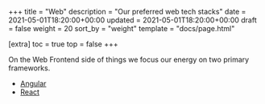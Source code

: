 +++
title = "Web"
description = "Our preferred web tech stacks"
date = 2021-05-01T18:20:00+00:00
updated = 2021-05-01T18:20:00+00:00
draft = false
weight = 20
sort_by = "weight"
template = "docs/page.html"

[extra]
toc = true
top = false
+++

On the Web Frontend side of things we focus our energy on two primary frameworks.

* [Angular][]
* [React][]

[Angular]: https://angular.io
[React]: https://reactjs.org
